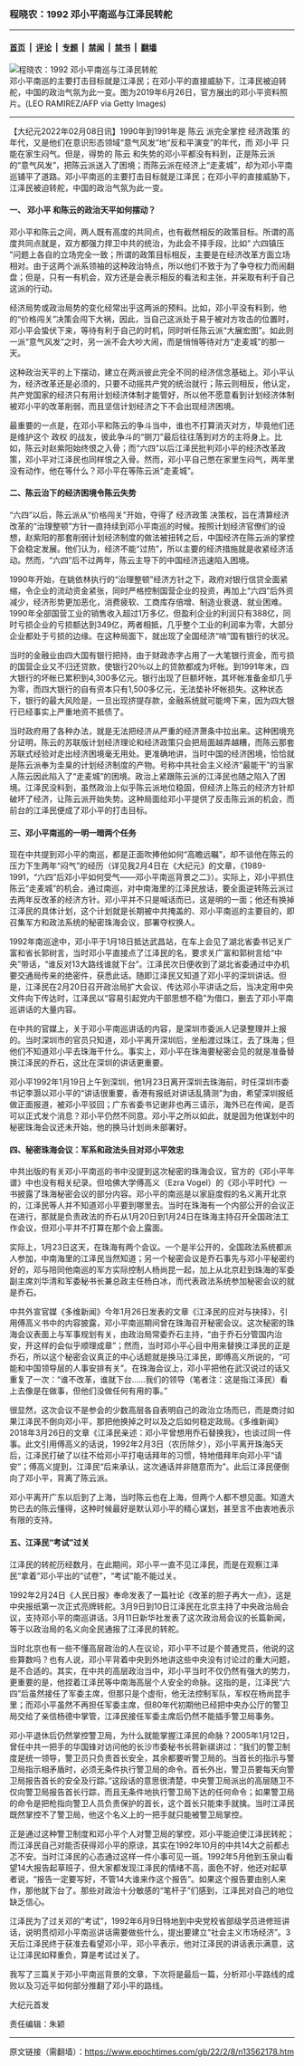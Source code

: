 ### 程晓农：1992 邓小平南巡与江泽民转舵

---

#### [首页](../../../..?n13562178) &nbsp;|&nbsp; [评论](../../../../../epoch-comment?n13562178) &nbsp;|&nbsp; [专题](../../../../../epoch-special?n13562178) &nbsp;|&nbsp; [禁闻](../../../../../epoch-news?n13562178) &nbsp;|&nbsp; [禁书](../../../../../books?n13562178) &nbsp;|&nbsp; [翻墙](https://github.com/gfw-breaker/nogfw/blob/master/README.md?n13562178)


<div><img alt="程晓农：1992 邓小平南巡与江泽民转舵" class="attachment-djy_600_400 size-djy_600_400 wp-post-image" src="https://i.epochtimes.com/assets/uploads/2022/02/id13562200-GettyImages-1152253880--600x400.jpeg"/>
<div class="caption">
 邓小平南巡的主要打击目标就是江泽民；在邓小平的直接威胁下，江泽民被迫转舵，中国的政治气氛为此一变。图为2019年6月26日，官方展出的邓小平资料照片。(LEO RAMIREZ/AFP via Getty Images)
</div></div><hr/><div class="post_content" id="artbody" itemprop="articleBody">
 <!-- article content begin -->
 <p>
  【大纪元2022年02月08日讯】1990年到1991年是
  <ok href="https://www.epochtimes.com/gb/tag/%E9%99%88%E4%BA%91.html">
   陈云
  </ok>
  派完全掌控
  <ok href="https://www.epochtimes.com/gb/tag/%E7%BB%8F%E6%B5%8E%E6%94%BF%E7%AD%96.html">
   经济政策
  </ok>
  的年代，又是他们在意识形态领域“意气风发”地“反和平演变”的年代，而
  <ok href="https://www.epochtimes.com/gb/tag/%E9%82%93%E5%B0%8F%E5%B9%B3.html">
   邓小平
  </ok>
  只能在家生闷气。但是，得势的
  <ok href="https://www.epochtimes.com/gb/tag/%E9%99%88%E4%BA%91.html">
   陈云
  </ok>
  和失势的邓小平都没有料到，正是陈云派的“意气风发”，把陈云派送入了困境；而陈云派在经济上“走麦城”，却为邓小平南巡铺平了道路。邓小平南巡的主要打击目标就是江泽民；在邓小平的直接威胁下，江泽民被迫转舵，中国的政治气氛为此一变。
 </p>
 <h4>
  一、
  <ok href="https://www.epochtimes.com/gb/tag/%E9%82%93%E5%B0%8F%E5%B9%B3.html">
   邓小平
  </ok>
  和陈云的政治天平如何摆动？
 </h4>
 <p>
  邓小平和陈云之间，两人既有高度的共同点，也有截然相反的政策目标。所谓的高度共同点就是，双方都强力捍卫中共的统治，为此会不择手段，比如“
  <ok href="https://www.epochtimes.com/gb/tag/%E5%85%AD%E5%9B%9B%E9%95%87%E5%8E%8B.html">
   六四镇压
  </ok>
  ”问题上各自的立场完全一致；所谓的政策目标相反，主要是在经济改革方面立场相对。由于这两个派系领袖的这种政治特点，所以他们不致于为了争夺权力而闹翻盘；但是，只有一有机会，双方还是会表示相反的看法和主张，并采取有利于自己这派的行动。
 </p>
 <p>
  经济局势或政治局势的变化经常出乎这两派的预料。比如，邓小平没有料到，他的“价格闯关”决策会闯下大祸，因此，当自己这派处于易于被对方攻击的位置时，邓小平会蛰伏下来，等待有利于自己的时机，同时听任陈云派“大展宏图”。如此则一派“意气风发”之时，另一派不会大吵大闹，而是悄悄等待对方“走麦城”的那一天。
 </p>
 <p>
  这种政治天平的上下摆动，建立在两派彼此完全不同的经济信念基础上。邓小平认为，经济改革还是必须的，只要不动摇共产党的统治就行；陈云则相反，他认定，共产党国家的经济只有用计划经济体制才能管好，所以他不愿意看到计划经济体制被邓小平的改革削弱，而且坚信计划经济之下不会出现经济困境。
 </p>
 <p>
  最重要的一点是，在邓小平和陈云的争斗当中，谁也不打算消灭对方，毕竟他们还是维护这个
  <ok href="https://www.epochtimes.com/gb/tag/%E6%94%BF%E6%9D%83.html">
   政权
  </ok>
  的战友，彼此争斗的“铡刀”最后往往落到对方的主将身上。比如，陈云对赵紫阳始终恨之入骨；而“六四”以后江泽民批判邓小平的经济改革政策，邓小平对江泽民也同样恨之入骨。然而，邓小平自己憋在家里生闷气，两年里没有动作，他在等什么？邓小平在等陈云派“走麦城”。
 </p>
 <h4>
  二、陈云治下的经济困境令陈云失势
 </h4>
 <p>
  “六四”以后，陈云派从“价格闯关”开始，夺得了
  <ok href="https://www.epochtimes.com/gb/tag/%E7%BB%8F%E6%B5%8E%E6%94%BF%E7%AD%96.html">
   经济政策
  </ok>
  决策权，旨在清算经济改革的“治理整顿”方针一直持续到邓小平南巡的时候。按照计划经济官僚们的设想，赵紫阳的那套削弱计划经济制度的做法被扭转之后，中国经济在陈云派的掌控下会稳定发展。他们认为，经济不能“过热”，所以主要的经济措施就是收紧经济活动。然而，“六四”后不过两年，陈云主导下的中国经济迅速陷入困境。
 </p>
 <p>
  1990年开始，在姚依林执行的“治理整顿”经济方针之下，政府对银行信贷全面紧缩，令企业的流动资金紧张，同时严格控制国营企业的投资，再加上“六四”后外资减少，经济形势更加恶化，消费疲软、工商库存倍增、制造业衰退、就业困难。1990年全部国营工业的销售收入超过1万多亿，但盈利企业的利润只有388亿，同时亏损企业的亏损额达到349亿，两者相抵，几乎整个工业的利润率为零，大部分企业都处于亏损的边缘。在这种局面下，就出现了全国经济“啃”国有银行的状况。
 </p>
 <p>
  当时的金融业由四大国有银行把持，由于财政赤字占用了一大笔银行资金，而亏损的国营企业又不归还贷款，使银行20％以上的贷款都成为坏帐。到1991年末，四大银行的坏帐已累积到4,300多亿元。银行出现了巨额坏帐，其坏帐准备金却几乎为零，而四大银行的自有资本只有1,500多亿元，无法垫补坏帐损失。这种状态下，银行的最大风险是，一旦出现挤提存款，金融系统就可能垮下来，因为四大银行已经事实上严重地资不抵债了。
 </p>
 <p>
  当时政府用了各种办法，就是无法把经济从严重的经济萧条中拉出来。这种困境充分证明，陈云的苏联版计划经济理论和经济政策只会把局面越弄越糟，而陈云那套苏联式经验对走出经济困境毫无用处。更准确地讲，当时中国的经济困境，恰恰就是陈云派奉为圭臬的计划经济制度的产物。号称中共社会主义经济“最能干”的当家人陈云因此陷入了“走麦城”的困境。政治上紧跟陈云派的江泽民也随之陷入了困境。江泽民没料到，虽然政治上似乎陈云派地位稳固，但经济上陈云的经济方针却破坏了经济，让陈云派开始失势。这种局面给邓小平提供了反击陈云派的机会，而前台的江泽民便成了邓小平的打击目标。
 </p>
 <h4>
  三、邓小平南巡的一明一暗两个任务
 </h4>
 <p>
  现在中共提到邓小平的南巡，都是正面吹捧他如何“高瞻远瞩”，却不谈他在陈云的压力下生两年“闷气”的经历（详见我2月4日在《大纪元》的文章，《1989-1991，“六四”后邓小平如何受气——邓小平南巡背景之二》）。实际上，邓小平抓住陈云“走麦城”的机会，通过南巡，对中南海里的江泽民放话，要全面逆转陈云派过去两年反改革的经济方针。邓小平并不只是喊话而已，这是明的一面；他还有换掉江泽民的具体计划，这个计划就是长期被中共掩盖的、邓小平南巡的主要目的，即召集军方和政法系统的秘密珠海会议，部署夺权换人。
 </p>
 <p>
  1992年南巡途中，邓小平于1月18日抵达武昌站，在车上会见了湖北省委书记关广富和省长郭树言，当时邓小平直接点了江泽民的名，要求关广富和郭树言给“中央”带话，“谁反对13大路线谁就下台”。江泽民次日便收到了湖北省委通过中办机要交通局传来的绝密件，获悉此话。随即江泽民又知道了邓小平的深圳讲话。但是，江泽民在2月20日召开政治局扩大会议、传达邓小平讲话之后，当决定用中央文件向下传达时，江泽民以“容易引起党内干部思想不稳”为借口，删去了邓小平南巡讲话的大量内容。
 </p>
 <p>
  在中共的官媒上，关于邓小平南巡讲话的内容，是深圳市委派人记录整理并上报的。当时深圳市的官员只知道，邓小平离开深圳后，坐船渡过珠江，去了珠海；但他们不知道邓小平去珠海干什么。事实上，邓小平在珠海要秘密会见的就是准备替换江泽民的乔石，这比在深圳的讲话更重要。
 </p>
 <p>
  邓小平1992年1月19日上午到深圳，他1月23日离开深圳去珠海前，时任深圳市委书记李灏以邓小平的“讲话很重要，香港有报纸对讲话乱猜测”为由，希望深圳报纸做正面报道，被邓小平驳回；广东省委书记谢非也再三请示，海外已在传闻，是否可以正式发个消息？邓小平仍然不同意。邓小平之所以如此，就是因为他谋划中的秘密珠海会议还未开始，他的换马计划尚未部署好。
 </p>
 <h4>
  四、秘密珠海会议：军系和政法头目对邓小平效忠
 </h4>
 <p>
  中共出版的有关邓小平南巡的书中没提到这次秘密的珠海会议，官方的《邓小平年谱》中也没有相关纪录。但哈佛大学傅高义（Ezra Vogel）的《邓小平时代》一书披露了珠海秘密会议的部分内容。邓小平的南巡是以家庭度假的名义离开北京的，江泽民等人并不知道邓小平要到哪里去。当时在珠海有一个内部公开的会议正在进行，那就是负责政法的乔石从1月20日到1月24日在珠海主持召开全国政法工作会议，但邓小平并不打算在那个会上露面。
 </p>
 <p>
  实际上，1月23日这天，在珠海有两个会议。一个是半公开的，全国政法系统都派人参加，中南海里的江泽民当然知道；另一个秘密会议是乔石事先与邓小平秘密约好的，邓与陪同他南巡的军方实际控制人杨尚昆一起，加上从北京赶到珠海的军委副主席刘华清和军委秘书长兼总政主任杨白冰，而代表政法系统参加秘密会议的就是乔石。
 </p>
 <p>
  中共外宣官媒《多维新闻》今年1月26日发表的文章《江泽民的应对与抉择》，引用傅高义书中的内容披露，邓小平南巡期间曾在珠海召开秘密会议。这次秘密的珠海会议表面上与军事规划有关，由政治局常委乔石主持，“由于乔石分管国内治安，开这样的会似乎顺理成章”；然而，当时邓小平心目中用来替换江泽民的正是乔石，所以这个秘密会议真正的中心话题就是换马江泽民，即傅高义所说的，“可能和中国领导层的人事安排有关”。在珠海会议上，邓小平把他在武汉说过的话又重复了一次：“谁不改革，谁就下台……我们的领导（笔者注：这是指江泽民）看上去像是在做事，但他们没做任何有用的事。”
 </p>
 <p>
  很显然，这次会议不是参会的少数高层各自表明自己的政治立场而已，而是商讨如果江泽民不倒向邓小平，那把他换掉之时以及之后如何稳定政局。《多维新闻》2018年3月26日的文章《江泽民亲述：邓小平曾想用乔石替换我》，也谈过同一件事。此文引用傅高义的话说，1992年2月3日（农历除夕），邓小平离开珠海5天后，江泽民打破了以往不给邓小平打电话拜年的习惯，特地借拜年向邓小平“请安”；傅高义提到，江泽民“后来承认，这次通话并非随意而为”。此后江泽民便倒向了邓小平，背离了陈云派。
 </p>
 <p>
  邓小平离开广东以后到了上海，当时陈云也在上海，但两个人都不想见面。知道大势已去的陈云懂得，这种时候最好是默认邓小平的精心谋划，甚至言不由衷地表示有限的支持。
 </p>
 <h4>
  五、江泽民“考试”过关
 </h4>
 <p>
  江泽民的转舵历经数月，在此期间，邓小平一直不见江泽民，而是在观察江泽民“拿着”邓小平出的“试卷”，“考试”能不能过关。
 </p>
 <p>
  1992年2月24日《人民日报》奉命发表了一篇社论《改革的胆子再大一点》，这是中央报纸第一次正式亮牌转舵。3月9日到10日江泽民在北京主持了中央政治局会议，支持邓小平的南巡讲话。3月11日新华社发表了这次政治局会议的长篇新闻，等于以政治局的名义向全民通报了江泽民的转舵。
 </p>
 <p>
  当时北京也有一些不懂高层政治的人在议论，邓小平不过是个普通党员，他说的这些算数吗？也有人说，邓小平背着中央到外地讲这些中央没有讨论过的重大问题，是不合适的。其实，在中共的高层政治当中，邓小平当时不仅仍然有强大的势力，更重要的是，他捏着江泽民等中南海高层个人安全的命脉。这指的是，江泽民“六四”后虽然接任了军委主席，但那只是个虚衔，他无法控制军队，军权在杨尚昆手里；而邓小平虽然不再担任军委主席，但80年代初期他已经把中央办公厅的警卫局交给了亲信杨德中掌管，江泽民接任军委主席后仍然不能插手警卫局事务。
 </p>
 <p>
  邓小平退休后仍然掌控警卫局，为什么就能掌握江泽民的命脉？2005年1月12日，曾任中共一把手的华国锋对访问他的长沙市委秘书长蒋新祺讲过：“我们的警卫制度是统一领导，警卫员只负责首长安全，其余都要听警卫局的。当首长的指示与警卫局指示相矛盾时，必须无条件执行警卫局的命令。首长外出，警卫员要每天向警卫局报告首长的安全及行踪。”这段话的意思很清楚，中央警卫局派出的高层随卫不仅向警卫局报告首长行踪，而且无条件地执行警卫局下达的任何命令；如果警卫局的命令是把枪指向警卫人员负责保护的首长，这个首长只能束手就擒。当时江泽民既然掌控不了警卫局，他这个名义上的一把手就只能被警卫局掌控。
 </p>
 <p>
  正是通过这种警卫制度和邓小平个人对警卫局的掌控，邓小平能迫使江泽民转舵；而江泽民自己对能否获得邓小平的原谅，其实在1992年10月的中共14大之前都忐忑不安。当时江泽民的心态通过这样一件小事可见一斑。1992年5月他到玉泉山看望14大报告起草班子，但大家都发现江泽民的情绪不高，面色不好，他还对起草者说，“报告一定要写好，不管14大谁来作这个报告”。如果这个报告要由别人来作，那他就下台了。那些对政治十分敏感的“笔杆子”们感到，江泽民对自己的地位缺乏信心。
 </p>
 <p>
  江泽民为了过关邓的“考试”，1992年6月9日特地到中央党校省部级学员进修班讲话，说明贯彻邓小平南巡讲话需要做些什么，提出要建立“社会主义市场经济”。3天后江泽民终于获准去看望邓小平，邓小平表示，他对江泽民的讲话表示满意，这让江泽民如释重负，算是考试过关了。
 </p>
 <p>
  我写了三篇关于邓小平南巡背景的文章，下次将是最后一篇，分析邓小平路线的成败以及习近平如何部分推翻了邓小平的路线。
 </p>
 <p>
  大纪元首发
 </p>
 <p>
  责任编辑：朱颖
 </p>
 <!-- article content end -->
 <div id="below_article_ad">
 </div>
</div>


---

原文链接（需翻墙）：https://www.epochtimes.com/gb/22/2/8/n13562178.htm